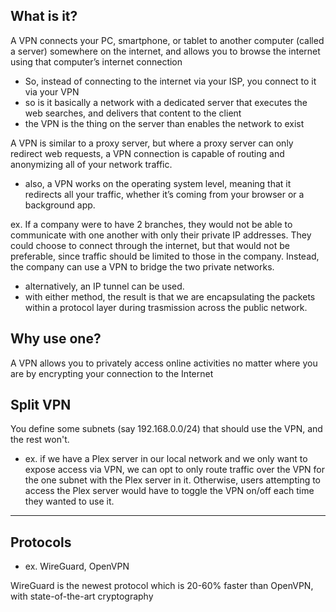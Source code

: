 
## What is it?
A VPN connects your PC, smartphone, or tablet to another computer (called a server) somewhere on the internet, and allows you to browse the internet using that computer’s internet connection
- So, instead of connecting to the internet via your ISP, you connect to it via your VPN
- so is it basically a network with a dedicated server that executes the web searches, and delivers that content to the client
- the VPN is the thing on the server than enables the network to exist

A VPN is similar to a proxy server, but where a proxy server can only redirect web requests, a VPN connection is capable of routing and anonymizing all of your network traffic.
- also, a VPN works on the operating system level, meaning that it redirects all your traffic, whether it’s coming from your browser or a background app.

ex. If a company were to have 2 branches, they would not be able to communicate with one another with only their private IP addresses. They could choose to connect through the internet, but that would not be preferable, since traffic should be limited to those in the company. Instead, the company can use a VPN to bridge the two private networks. 
- alternatively, an IP tunnel can be used.
- with either method, the result is that we are encapsulating the packets within a protocol layer during trasmission across the public network.

## Why use one?
A VPN allows you to privately access online activities no matter where you are by encrypting your connection to the Internet

## Split VPN
You define some subnets (say 192.168.0.0/24) that should use the VPN, and the rest won't.
- ex. if we have a Plex server in our local network and we only want to expose access via VPN, we can opt to only route traffic over the VPN for the one subnet with the Plex server in it. Otherwise, users attempting to access the Plex server would have to toggle the VPN on/off each time they wanted to use it.

* * *

## Protocols
- ex. WireGuard, OpenVPN

WireGuard is the newest protocol which is 20-60% faster than OpenVPN, with state-of-the-art cryptography